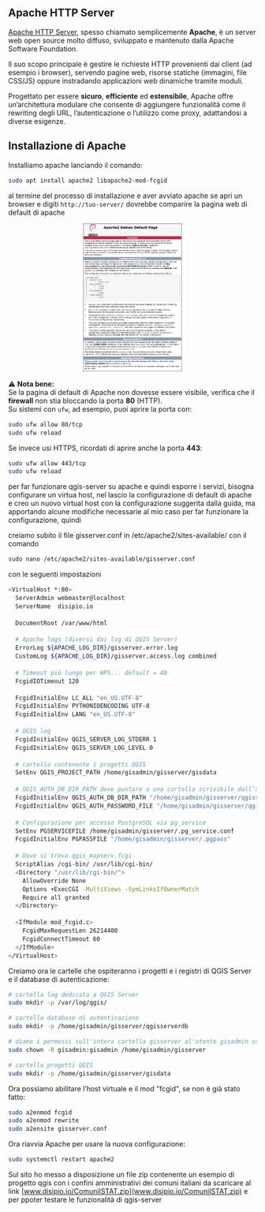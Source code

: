 ## Apache HTTP Server

[Apache HTTP Server](https://httpd.apache.org/), spesso chiamato semplicemente **Apache**, è un server web open source molto diffuso, sviluppato e mantenuto dalla Apache Software Foundation.  

Il suo scopo principale è gestire le richieste HTTP provenienti dai client (ad esempio i browser), servendo pagine web, risorse statiche (immagini, file CSS/JS) oppure instradando applicazioni web dinamiche tramite moduli.  

Progettato per essere **sicuro**, **efficiente** ed **estensibile**, Apache offre un’architettura modulare che consente di aggiungere funzionalità come il rewriting degli URL, l’autenticazione o l’utilizzo come proxy, adattandosi a diverse esigenze.

Installazione di Apache
---
Installiamo apache lanciando il comando:
```bash
sudo apt install apache2 libapache2-mod-fcgid
```
al termine del processo di installazione e aver avviato apache se apri un browser e digiti ```http://tuo-server/``` dovrebbe comparire la pagina web di default di apache

<p align="center">
  <img src="img/apachedefaultpage.jpg" width="200">
</p>

⚠️ **Nota bene:**  
Se la pagina di default di Apache non dovesse essere visibile, verifica che il **firewall** non stia bloccando la porta **80** (HTTP).  
Su sistemi con `ufw`, ad esempio, puoi aprire la porta con:  
 
```bash
sudo ufw allow 80/tcp
sudo ufw reload
```
  
Se invece usi HTTPS, ricordati di aprire anche la porta **443**:  
 
```bash
sudo ufw allow 443/tcp
sudo ufw reload
```

per far funzionare qgis-server su apache e quindi esporre i servizi, bisogna configurare un virtua host, nel lascio la configurazione di default di apache e creo un nuovo virtual host con la configurazione suggerita dalla guida, ma apportando alcune modifiche necessarie al mio caso per far funzionare la configurazione, quindi

creiamo subito il file gisserver.conf in /etc/apache2/sites-available/ con il comando
```bash
sudo nano /etc/apache2/sites-available/gisserver.conf
```
con le seguenti impostazioni
```bash
<VirtualHost *:80>
  ServerAdmin webmaster@localhost
  ServerName  disipio.io
  
  DocumentRoot /var/www/html

  # Apache logs (diversi dai log di QGIS Server)
  ErrorLog ${APACHE_LOG_DIR}/gisserver.error.log
  CustomLog ${APACHE_LOG_DIR}/gisserver.access.log combined

  # Timeout più lungo per WPS... default = 40
  FcgidIOTimeout 120

  FcgidInitialEnv LC_ALL "en_US.UTF-8"
  FcgidInitialEnv PYTHONIOENCODING UTF-8
  FcgidInitialEnv LANG "en_US.UTF-8"

  # QGIS log
  FcgidInitialEnv QGIS_SERVER_LOG_STDERR 1
  FcgidInitialEnv QGIS_SERVER_LOG_LEVEL 0

  # cartella contenente i progetti QGIS
  SetEnv QGIS_PROJECT_PATH /home/gisadmin/gisserver/gisdata

  # QGIS_AUTH_DB_DIR_PATH deve puntare a una cartella scrivibile dall’utente FCGI (www-data)
  FcgidInitialEnv QGIS_AUTH_DB_DIR_PATH "/home/gisadmin/gisserver/qgisserverdb/"
  FcgidInitialEnv QGIS_AUTH_PASSWORD_FILE "/home/gisadmin/gisserver/qgisserverdb/qgis-auth.db"

  # Configurazione per accesso PostgreSQL via pg_service
  SetEnv PGSERVICEFILE /home/gisadmin/gisserver/.pg_service.conf
  FcgidInitialEnv PGPASSFILE "/home/gisadmin/gisserver/.pgpass"

  # Dove si trova qgis_mapserv.fcgi
  ScriptAlias /cgi-bin/ /usr/lib/cgi-bin/
  <Directory "/usr/lib/cgi-bin/">
    AllowOverride None
    Options +ExecCGI -MultiViews -SymLinksIfOwnerMatch
    Require all granted
  </Directory>

  <IfModule mod_fcgid.c>
    FcgidMaxRequestLen 26214400
    FcgidConnectTimeout 60
  </IfModule>
</VirtualHost>
```

Creiamo ora le cartelle che ospiteranno i progetti e i registri di QGIS Server e il database di autenticazione:
```bash
# cartella log dedicata a QGIS Server
sudo mkdir -p /var/log/qgis/
```
```bash
# cartella database di autenticazione
sudo mkdir -p /home/gisadmin/gisserver/qgisserverdb
```
```bash
# diamo i permessi sull'intera cartella gisserver al'utente gisadmin con
sudo chown -R gisadmin:gisadmin /home/gisadmin/gisserver
```
```bash
# cartella progetti QGIS
sudo mkdir -p /home/gisadmin/gisserver/gisdata
```
Ora possiamo abilitare l’host virtuale e il mod "fcgid", se non è già stato fatto:
```bash
sudo a2enmod fcgid
sudo a2enmod rewrite
sudo a2ensite gisserver.conf
```

Ora riavvia Apache per usare la nuova configurazione:
```bash
sudo systemctl restart apache2
```

Sul sito ho messo a disposizione un file zip contenente un esempio di progetto qgis con i confini amministrativi dei comuni italiani da scaricare al link [www.disipio.io/ComuniISTAT.zip](www.disipio.io/ComuniISTAT.zip) e per ppoter testare le funzionalità di qgis-server


